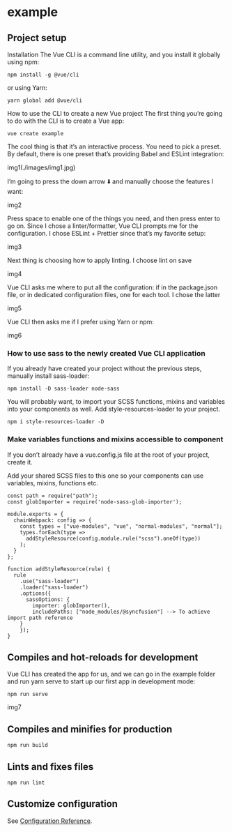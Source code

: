 # example

## Project setup

Installation
The Vue CLI is a command line utility, and you install it globally using npm:

```
npm install -g @vue/cli
```

or using Yarn:

```
yarn global add @vue/cli
```

How to use the CLI to create a new Vue project
The first thing you’re going to do with the CLI is to create a Vue app:

```
vue create example
```

The cool thing is that it’s an interactive process. You need to pick a preset. By default, there is one preset that’s providing Babel and ESLint integration:

img1(./images/img1.jpg)

I’m going to press the down arrow ⬇️ and manually choose the features I want:

img2

Press space to enable one of the things you need, and then press enter to go on. Since I chose a linter/formatter, Vue CLI prompts me for the configuration. I chose ESLint + Prettier since that’s my favorite setup:

img3

Next thing is choosing how to apply linting. I choose lint on save

img4

Vue CLI asks me where to put all the configuration: if in the package.json file, or in dedicated configuration files, one for each tool. I chose the latter

img5

Vue CLI then asks me if I prefer using Yarn or npm:

img6

### How to use sass to the newly created Vue CLI application

If you already have created your project without the previous steps, manually install sass-loader:

```
npm install -D sass-loader node-sass
```

You will probably want, to import your SCSS functions, mixins and variables into your components as well. Add style-resources-loader to your project.

```
npm i style-resources-loader -D
```

### Make variables functions and mixins accessible to component

If you don’t already have a vue.config.js file at the root of your project, create it.

Add your shared SCSS files to this one so your components can use variables, mixins, functions etc.

```
const path = require("path");
const globImporter = require('node-sass-glob-importer');

module.exports = {
  chainWebpack: config => {
    const types = ["vue-modules", "vue", "normal-modules", "normal"];
    types.forEach(type =>
      addStyleResource(config.module.rule("scss").oneOf(type))
    );
  }  
};

function addStyleResource(rule) {
  rule
    .use("sass-loader")
    .loader("sass-loader")
    .options({
      sassOptions: {
        importer: globImporter(),
        includePaths: ["node_modules/@syncfusion"] --> To achieve import path reference
    }
    });
}
```

## Compiles and hot-reloads for development

Vue CLI has created the app for us, and we can go in the example folder and run yarn serve to start up our first app in development mode:

```
npm run serve
```

img7

## Compiles and minifies for production
```
npm run build
```

## Lints and fixes files
```
npm run lint
```

## Customize configuration
See [Configuration Reference](https://cli.vuejs.org/config/).
